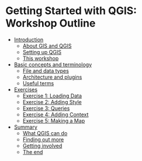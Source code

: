 Getting Started with QGIS: Workshop Outline
===========================================
* [Introduction](introduction/introduction.md)
    * [About GIS and QGIS](introduction/about.md)
    * [Setting up QGIS](introduction/setting_up.md)
    * [This workshop](introduction/this_workshop.md)
* [Basic concepts and terminology](concepts/concepts.md)
    * [File and data types](concepts/files_data.md)
    * [Architecture and plugins](concepts/plugins.md)
    * [Useful terms](concepts/terms.md)
* [Exercises](exercises/exercises.md)
	* [Exercise 1: Loading Data](exercises/load_data.md)
	* [Exercise 2: Adding Style](exercises/style.md)
	* [Exercise 3: Queries](exercises/queries.md)
	* [Exercise 4: Adding Context](exercises/context.md)
	* [Exercise 5: Making a Map](exercises/making_map.md)
* [Summary](summary/summary.md)
	* [What QGIS can do](summary/what_qgis_can_do.md)
	* [Finding out more](summary/finding_out_more.md)
	* [Getting involved](summary/getting_involved.md)
	* [The end](summary/the_end.md)
	
